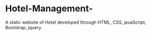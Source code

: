 # Hotel-Management-
A static website of Hotel developed through HTML, CSS, javaScript, Bootstrap, jquery.
